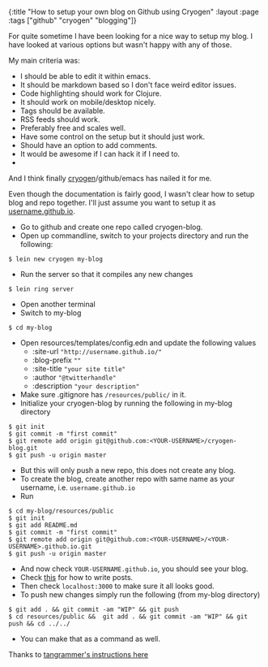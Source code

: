 {:title "How to setup your own blog on Github using Cryogen"
:layout :page
:tags ["github" "cryogen" "blogging"]}

For quite sometime I have been looking for a nice way to setup my blog. I have looked at various options but wasn't happy with any of those.

My main criteria was:
- I should be able to edit it within emacs.
- It should be markdown based so I don't face weird editor issues.
- Code highlighting should work for Clojure.
- It should work on mobile/desktop nicely.
- Tags should be available.
- RSS feeds should work.
- Preferably free and scales well.
- Have some control on the setup but it should just work.
- Should have an option to add comments.
- It would be awesome if I can hack it if I need to.
- 

And I think finally [cryogen](http://cryogenweb.org/)/github/emacs has nailed it for me.

Even though the documentation is fairly good, I wasn't clear how to setup blog and repo together. I'll just assume you want to setup it as [username.github.io](username.github.io).

- Go to github and create one repo called cryogen-blog.
- Open up commandline, switch to your projects directory and run the following:
```shell
$ lein new cryogen my-blog
```
- Run the server so that it compiles any new changes
```
$ lein ring server
```
- Open another terminal
- Switch to my-blog
```shell
$ cd my-blog
```
- Open resources/templates/config.edn and update the following values
    - :site-url `"http://username.github.io/"`
    - :blog-prefix `""`
    - :site-title `"your site title"`
    - :author `"@twitterhandle"`
    - :description `"your description"`
- Make sure .gitignore has `/resources/public/` in it.
- Initialize your cryogen-blog by running the following in my-blog directory
```shell
$ git init
$ git commit -m "first commit"
$ git remote add origin git@github.com:<YOUR-USERNAME>/cryogen-blog.git
$ git push -u origin master
```
- But this will only push a new repo, this does not create any blog.
- To create the blog, create another repo with same name as your username, i.e. `username.github.io`
- Run
```
$ cd my-blog/resources/public
$ git init
$ git add README.md
$ git commit -m "first commit"
$ git remote add origin git@github.com:<YOUR-USERNAME>/<YOUR-USERNAME>.github.io.git
$ git push -u origin master
```
- And now check `YOUR-USERNAME.github.io`, you should see your blog.
- Check [this](http://cryogenweb.org/docs/writing-posts.html) for how to write posts.
- Then check `localhost:3000` to make sure it all looks good.
- To push new changes simply run the following (from my-blog directory)
```
$ git add . && git commit -am "WIP" && git push
$ cd resources/public &&  git add . && git commit -am "WIP" && git push && cd ../../
```
- You can make that as a command as well.


Thanks to [tangrammer's instructions here](https://github.com/tangrammer/cryogen-blog/blob/master/resources/templates/README.md#instructions-to-make-changes)

